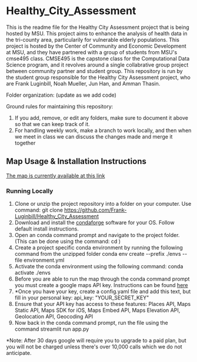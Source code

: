 # Healthy_City_Assessment

This is the readme file for the Healthy City Assessment project that is being hosted by MSU. This project aims to enhance the analysis of health data in the tri-county area, particularily for vulnerable elderly populations. This project is hosted by the Center of Community and Economic Development at MSU, and they have partnered with a group of students from MSU's cmse495 class. CMSE495 is the capstone class for the Computational Data Science program, and it revolves around a single collabrative group project between community partner and student group. This repository is run by the student group responsible for the Healthy City Assessment project, who are Frank Luginbill, Noah Mueller, Jun Han, and Amman Thasin.

Folder organization:
(update as we add code)


Ground rules for maintaining this repository:
1. If you add, remove, or edit any folders, make sure to document it above so that we can keep track of it.
2. For handling weekly work, make a branch to work locally, and then when we meet in class we can discuss the changes made and merge it together

## Map Usage & Installation Instructions
[The map is currently available at this link](https://msu-healthy-city-map.streamlit.app/)

### Running Locally
1. Clone or unzip the project repository into a folder on your computer. Use command: git clone https://github.com/Frank-Luginbill/Healthy_City_Assessment
2. Download and install the [condaforge](https://conda-forge.org/) software for your OS. Follow default install instructions.
3. Open an conda command prompt and navigate to the project folder. (This can be done using the command: cd <PATH>)
4. Create a project specific conda environment by running the following command from the unzipped folder conda env create --prefix ./envs --file environment.yml
5. Activate the conda environment using the following command: conda activate ./envs
6. Before you are able to run the map through the conda command prompt you must create a google maps API key. Instructions can be found [here](https://developers.google.com/maps/documentation/javascript/get-api-key)
7. *Once you have your key, create a config.yaml file and add this text, but fill in your personal key: api_key: "YOUR_SECRET_KEY"
8. Ensure that your API key has access to these features: Places API,
Maps Static API,
Maps SDK for iOS,
Maps Embed API,
Maps Elevation API,
Geolocation API,
Geocoding API
9. Now back in the conda command prompt, run the file using the command streamlit run app.py

*Note: After 30 days google will require you to upgrade to a paid plan, but you will not be charged unless there's over 10,000 calls which we do not anticipate.
